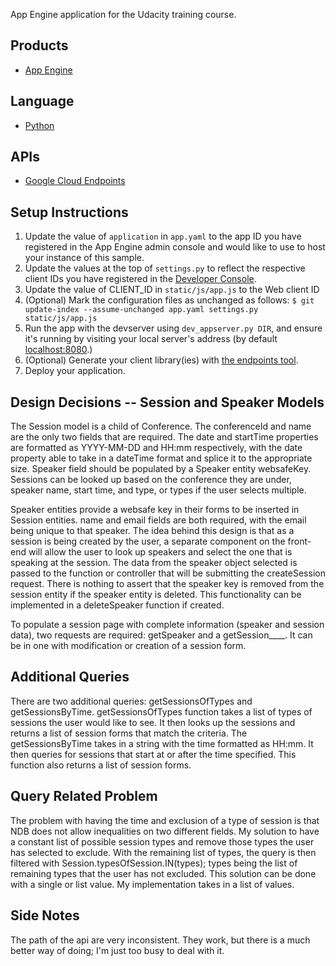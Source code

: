 App Engine application for the Udacity training course.

## Products
- [App Engine][1]

## Language
- [Python][2]

## APIs
- [Google Cloud Endpoints][3]

## Setup Instructions
1. Update the value of `application` in `app.yaml` to the app ID you
   have registered in the App Engine admin console and would like to use to host
   your instance of this sample.
1. Update the values at the top of `settings.py` to
   reflect the respective client IDs you have registered in the
   [Developer Console][4].
1. Update the value of CLIENT_ID in `static/js/app.js` to the Web client ID
1. (Optional) Mark the configuration files as unchanged as follows:
   `$ git update-index --assume-unchanged app.yaml settings.py static/js/app.js`
1. Run the app with the devserver using `dev_appserver.py DIR`, and ensure it's running by visiting your local server's address (by default [localhost:8080][5].)
1. (Optional) Generate your client library(ies) with [the endpoints tool][6].
1. Deploy your application.


[1]: https://developers.google.com/appengine
[2]: http://python.org
[3]: https://developers.google.com/appengine/docs/python/endpoints/
[4]: https://console.developers.google.com/
[5]: https://localhost:8080/
[6]: https://developers.google.com/appengine/docs/python/endpoints/endpoints_tool

## Design Decisions -- Session and Speaker Models
The Session model is a child of Conference. 
The conferenceId and name are the only two fields that are required. 
The date and startTime properties are formatted as YYYY-MM-DD and HH:mm respectively, with the date property able to take in a dateTime format and splice it to the appropriate size.
Speaker field should be populated by a Speaker entity websafeKey.
Sessions can be looked up based on the conference they are under, speaker name, start time, and type, or types if the user selects multiple. 
 
Speaker entities provide a websafe key in their forms to be inserted in Session entities. 
name and email fields are both required, with the email being unique to that speaker. 
The idea behind this design is that as a session is being created by the user, a separate component on the front-end will allow the user to look up speakers and select the one that is speaking at the session.
The data from the speaker object selected is passed to the function or controller that will be submitting the createSession request.
There is nothing to assert that the speaker key is removed from the session entity if the speaker entity is deleted.
This functionality can be implemented in a deleteSpeaker function if created.

To populate a session page with complete information (speaker and session data), two requests are required:
getSpeaker and a getSession____. It can be in one with modification or creation of a session form.
 
## Additional Queries
There are two additional queries: getSessionsOfTypes and getSessionsByTime. 
getSessionsOfTypes function takes a list of types of sessions the user would like to see.
It then looks up the sessions and returns a list of session forms that match the criteria.
The getSessionsByTime takes in a string with the time formatted as HH:mm.
It then queries for sessions that start at or after the time specified. 
This function also returns a list of session forms.


## Query Related Problem
The problem with having the time and exclusion of a type of session is that NDB does not allow inequalities on two different fields.
My solution to have a constant list of possible session types and remove those types the user has selected to exclude.
With the remaining list of types, the query is then filtered with Session.typesOfSession.IN(types); types being the list of remaining types that the user has not excluded.
This solution can be done with a single or list value. My implementation takes in a list of values.

## Side Notes
The path of the api are very inconsistent. 
They work, but there is a much better way of doing; I'm just too busy to deal with it.